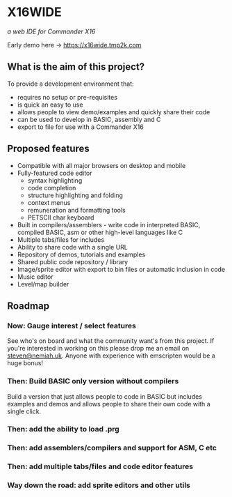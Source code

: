 # X16WIDE
*a web IDE for Commander X16*

Early demo here -> https://x16wide.tmp2k.com

## What is the aim of this project?

To provide a development environment that:
  * requires no setup or pre-requisites
  * is quick an easy to use
  * allows people to view demo/examples and quickly share their code
  * can be used to develop in BASIC, assembly and C
  * export to file for use with a Commander X16
  
  
## Proposed features
  * Compatible with all major browsers on desktop and mobile
  * Fully-featured code editor
    * syntax highlighting
    * code completion
    * structure highlighting and folding
    * context menus
    * remuneration and formatting tools
    * PETSCII char keyboard
  * Built in compilers/assemblers - write code in interpreted BASIC, compiled BASIC, asm or other high-level languages like C
  * Multiple tabs/files for includes
  * Ability to share code with a single URL
  * Repository of demos, tutorials and examples
  * Shared public code repository / library
  * Image/sprite editor with export to bin files or automatic inclusion in code
  * Music editor
  * Level/map builder
  
  ## Roadmap
  
  ### Now: Gauge interest / select features
  See who's on board and what the community want's from this project. If you're interested in working on this please drop me an email on steven@nemiah.uk. Anyone with experience with emscripten would be a huge bonus!
  
  ### Then: Build BASIC only version without compilers
  Build a version that just allows people to code in BASIC but includes examples and demos and allows people to share their own code with a single click.
  
  ### Then: add the ability to load .prg 
  
  ### Then: add assemblers/compilers and support for ASM, C etc
  
  ### Then: add multiple tabs/files and code editor features
  
  ### Way down the road: add sprite editors and other utils
